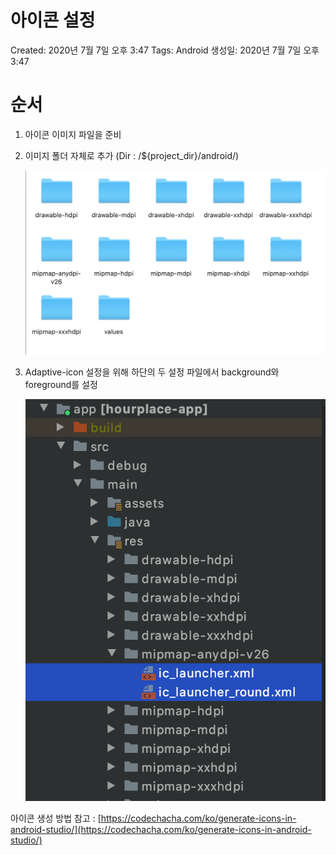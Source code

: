 # 아이콘 설정

Created: 2020년 7월 7일 오후 3:47
Tags: Android
생성일: 2020년 7월 7일 오후 3:47

# 순서

1. 아이콘 이미지 파일을 준비
2. 이미지 폴더 자체로 추가 (Dir : /${project_dir}/android/)

    ![image1](images/%5B안드로이드%5D%20아이콘%20설정/_2020-07-07__3.53.04.png)

3. Adaptive-icon 설정을 위해 하단의 두 설정 파일에서 background와 foreground를 설정

   ![image2](images/%5B안드로이드%5D%20아이콘%20설정/_2020-07-07__3.54.05.png)

아이콘 생성 방법 참고 : [https://codechacha.com/ko/generate-icons-in-android-studio/](https://codechacha.com/ko/generate-icons-in-android-studio/)
